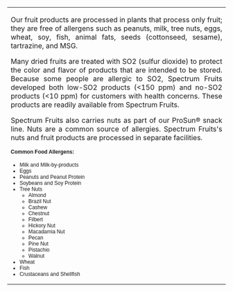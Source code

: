<table class="contentpaneopen">



<tr>
<td valign="top">
<p align="justify">Our fruit products are processed in plants that process only fruit; they are free of allergens such as peanuts, milk, tree nuts, eggs, wheat, soy, fish, animal fats, seeds (cottonseed, sesame), tartrazine, and MSG.</p>
<p align="justify">Many dried fruits are treated with SO2 (sulfur dioxide) to protect the color and flavor of products that are intended to be stored. Because some people are allergic to SO2, Spectrum Fruits developed both low-SO2 products (&lt;150 ppm) and no-SO2 products (&lt;10 ppm) for customers with health concerns. These products are readily available from Spectrum Fruits.</p>
<p align="justify">Spectrum Fruits also carries nuts as part of our ProSun<span>®</span> snack line.  Nuts are a common source of allergies.  Spectrum Fruits's nuts and fruit products are processed in separate facilities.</p>
<p align="justify"><span style="font-family: Verdana; font-size: x-small;"><strong style="font-family: Verdana,Arial,Helvetica,sans-serif; font-size: 12px;"><span style="font-family: Verdana,Arial,Helvetica,sans-serif; font-size: 12px;">Common                Food Allergens</span>:</strong></span></p>
<ul style="font-family: Verdana,Arial,Helvetica,sans-serif; font-size: 12px;">
<li><span style="font-family: Verdana,Arial,Helvetica,sans-serif; font-size: x-small;"><span style="font-family: Verdana,Arial,Helvetica,sans-serif; font-size: 12px;">Milk                    and Milk-by-products <br /> </span></span> </li>
<li><span><span style="font-family: Verdana,Arial,Helvetica,sans-serif; font-size: 12px;">Eggs </span> </span> </li>
<li><span><span style="font-family: Verdana,Arial,Helvetica,sans-serif; font-size: 12px;">Peanuts                    and Peanut Protein </span> </span> </li>
<li><span><span style="font-family: Verdana,Arial,Helvetica,sans-serif; font-size: 12px;">Soybeans                    and Soy Protein </span> </span> </li>
<li><span><span style="font-family: Verdana,Arial,Helvetica,sans-serif; font-size: 12px;">Tree                    Nuts <br /> </span></span><span style="font-family: Verdana,Arial,Helvetica,sans-serif; font-size: x-small;"> </span> 
<ul>
<span style="font-family: Verdana,Arial,Helvetica,sans-serif; font-size: 12px;"> <span>
<li><span> Almond</span></li>
</span></span><span style="font-family: Verdana,Arial,Helvetica,sans-serif; font-size: 12px;"><span>
<li><span> Brazil Nut</span></li>
</span></span><span style="font-family: Verdana,Arial,Helvetica,sans-serif; font-size: 12px;"><span>
<li><span> Cashew</span></li>
</span></span><span style="font-family: Verdana,Arial,Helvetica,sans-serif; font-size: 12px;"><span>
<li><span> Chestnut</span></li>
</span></span><span style="font-family: Verdana,Arial,Helvetica,sans-serif; font-size: 12px;"><span>
<li><span> Filbert</span></li>
</span></span><span style="font-family: Verdana,Arial,Helvetica,sans-serif; font-size: 12px;"><span>
<li><span> Hickory Nut <br /></span></li>
</span></span><span style="font-family: Verdana,Arial,Helvetica,sans-serif; font-size: 12px;"><span>
<li><span> Macadamia Nut</span></li>
</span></span><span style="font-family: Verdana,Arial,Helvetica,sans-serif; font-size: 12px;"><span>
<li><span> Pecan</span></li>
</span></span><span style="font-family: Verdana,Arial,Helvetica,sans-serif; font-size: 12px;"><span>
<li><span> Pine Nut</span></li>
</span></span><span style="font-family: Verdana,Arial,Helvetica,sans-serif; font-size: 12px;"><span>
<li><span> Pistachio</span><span style="font-family: Verdana,Arial,Helvetica,sans-serif; font-size: 12px;"><span> </span></span> </li>
</span></span>
</ul>
<ul>
<span style="font-family: Verdana,Arial,Helvetica,sans-serif; font-size: 12px;">
<li><span> Walnut </span> </li>
</span> 
</ul>
<span style="font-family: Verdana,Arial,Helvetica,sans-serif; font-size: x-small;"> </span> </li>
<li><span><span style="font-family: Verdana,Arial,Helvetica,sans-serif; font-size: 12px;">Wheat </span> </span> </li>
<li><span><span style="font-family: Verdana,Arial,Helvetica,sans-serif; font-size: 12px;">Fish </span> </span> </li>
<li><span><span style="font-family: Verdana,Arial,Helvetica,sans-serif; font-size: 12px;">Crustaceans                    and Shellfish</span> </span> </li>
</ul>

</td>
</tr>

</table>
